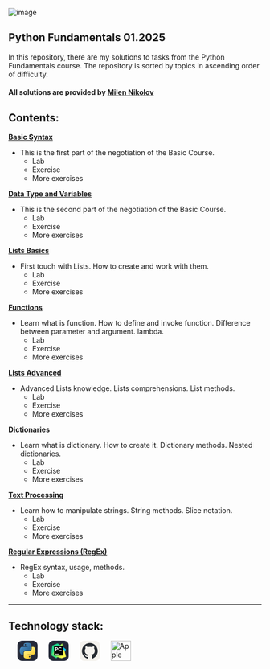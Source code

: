 

![image](https://github.com/user-attachments/assets/9808eb46-4165-407d-abaa-06c16564d71b)



## Python Fundamentals 01.2025
In this repository, there are my solutions to tasks from the Python Fundamentals course.
The repository is sorted by topics in ascending order of difficulty.

#### All solutions are provided by [Milen Nikolov](https://www.linkedin.com/in/milen-nikolov-62455034b/)

## Contents:

**[Basic Syntax](https://github.com/Milenski1987/Python-Fundamentals-Homework/tree/main/basic_syntax)**
* This is the first part of the negotiation of the Basic Course.
   - Lab
   - Exercise
   - More exercises
     
**[Data Type and Variables](https://github.com/Milenski1987/Python-Fundamentals-Homework/tree/main/data_types_and_variables)**
* This is the second part of the negotiation of the Basic Course.
   - Lab
   - Exercise
   - More exercises

**[Lists Basics](https://github.com/Milenski1987/Python-Fundamentals-Homework/tree/main/list_basics)**
* First touch with Lists. How to create and work with them.
   - Lab
   - Exercise
   - More exercises

**[Functions](https://github.com/Milenski1987/Python-Fundamentals-Homework/tree/main/functions)**
* Learn what is function. How to define and invoke function. Difference between parameter and argument. lambda.
   - Lab
   - Exercise
   - More exercises

**[Lists Advanced](https://github.com/Milenski1987/SoftUni-Python-Fundamentals-Course/tree/main/lists_advanced)**
* Advanced Lists knowledge. Lists comprehensions. List methods.
   - Lab
   - Exercise
   - More exercises

**[Dictionaries](https://github.com/Milenski1987/SoftUni-Python-Fundamentals-Course/tree/main/dictionaries)**
* Learn what is dictionary. How to create it. Dictionary methods. Nested dictionaries.
   - Lab
   - Exercise
   - More exercises

**[Text Processing](https://github.com/Milenski1987/SoftUni-Python-Fundamentals-Course/tree/main/text_processing)**
* Learn how to manipulate strings. String methods. Slice notation.
   - Lab
   - Exercise
   - More exercises
 
**[Regular Expressions (RegEx)](https://github.com/Milenski1987/SoftUni-Python-Fundamentals-Course/tree/main/regular_expressions)**
* RegEx syntax, usage, methods.
   - Lab
   - Exercise
   - More exercises





---
## Technology stack:
<p align="left">
  &emsp;
    <a href="#"><img alt="Python" src="https://github.com/tandpfun/skill-icons/blob/main/icons/Python-Dark.svg" width="40" height ="40"></a>
  &emsp;
    <a href="#"><img src="https://github.com/tandpfun/skill-icons/blob/main/icons/PyCharm-Dark.svg" width="40" height="40" /></a>
  &emsp;
    <a href="#"><img alt="GitHub" src="https://github.com/tandpfun/skill-icons/blob/main/icons/Github-Light.svg" title="GitHub" **alt="GitHub" width="40" height="40" ></a>
  &emsp;
    <a href="#"><img src="https://github.com/tandpfun/skill-icons/blob/main/icons/Apple-Light.svg" title="Apple" **alt="Apple" width="40" height="40" /></a>
</p>
